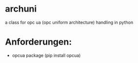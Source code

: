 # archuni
a class for opc ua (opc uniform architecture) handling in python

# Anforderungen:
- opcua package (pip install opcua)




 
